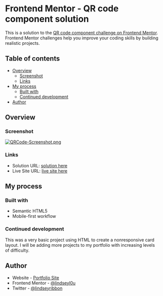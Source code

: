 # Frontend Mentor - QR code component solution

This is a solution to the [QR code component challenge on Frontend Mentor](https://www.frontendmentor.io/challenges/qr-code-component-iux_sIO_H). Frontend Mentor challenges help you improve your coding skills by building realistic projects. 

## Table of contents

- [Overview](#overview)
  - [Screenshot](#screenshot)
  - [Links](#links)
- [My process](#my-process)
  - [Built with](#built-with)
  - [Continued development](#continued-development)
- [Author](#author)

## Overview

### Screenshot

[![QRCode-Screenshot.png](https://i.postimg.cc/rwkLkrDX/QRCode-Screenshot.png)](https://postimg.cc/GHqfP9Pq)

### Links

- Solution URL: [solution here](https://www.frontendmentor.io/solutions/qr-code-component-built-with-html-HyjV8Ra8c)
- Live Site URL: [live site here](https://lindseyl0u.github.io/QRCode/)

## My process

### Built with

- Semantic HTML5
- Mobile-first workflow

### Continued development

This was a very basic project using HTML to create a nonresponsive card layout. I will be adding more projects to my portfolio with increasing levels of difficulty.

## Author

- Website - [Portfolio Site](https://www.lindseyribbon.netlify.com)
- Frontend Mentor - [@lindseyl0u](https://www.frontendmentor.io/profile/lindseyl0u)
- Twitter - [@lindseyribbon](https://twitter.com/LindseyRibbon)
